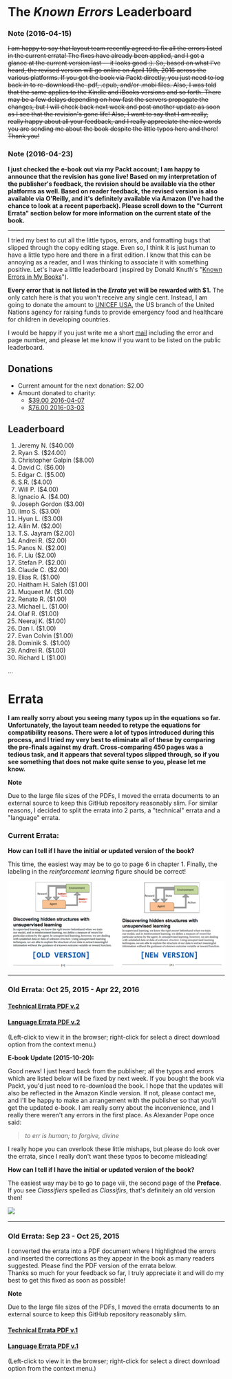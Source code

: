 The *Known Errors* Leaderboard
========================


### Note (2016-04-15)

 ~~I am happy to say that layout team recently agreed to fix all the errors listed in the current errata! The fixes have already been applied, and I got a glance at the current version last -- it looks good :). So, based on what I've heard, the revised version will go online on April 19th, 2016 across the various platforms. If you got the book via Packt directly, you just need to log back in to re-download the .pdf, .epub, and/or .mobi files. Also, I was told that the same applies to the Kindle and iBooks versions and so forth. There may be a few delays depending on how fast the servers propagate the changes, but I will check back next week and post another update as soon as I see that the revision's gone life! Also, I want to say that I am really, really happy about all your feedback, and I really appreciate the nice words you are sending me about the book despite the little typos here and there! Thank you!~~

### Note (2016-04-23)

**I just checked the e-book out via my Packt account; I am happy to announce that the revision has gone live! Based on my interpretation of the publisher's feedback, the revision should be available via the other platforms as well. Based on reader feedback, the revised version is also available via O'Reilly, and it's definitely available via Amazon (I've had the chance to look at a recent paperback). Please scroll down to the "Current Errata" section below for more information on the current state of the book.**


---

I tried my best to cut all the little typos, errors, and formatting bugs that slipped through the copy editing stage. Even so, I think it is just human to have a little typo here and there in a first edition. I know that this can be annoying as a reader, and I was thinking to associate it with something positive. Let's have a little leaderboard (inspired by Donald Knuth's "[Known Errors in My Books](http://www-cs-faculty.stanford.edu/~uno/books.html)").

**Every error that is not listed in the *Errata* yet will be rewarded with $1.**
The only catch here is that you won't receive any single cent. Instead, I am going to donate the amount to [UNICEF USA](http://www.unicefusa.org), the US branch of the United Nations agency for raising funds to provide emergency food and healthcare for children in developing countries.

I would be happy if you just write me a short [mail](mailto:mail@sebastianraschka.com) including the error and page number, and please let me know if you want to be listed on the public leaderboard.



## Donations

- Current amount for the next donation: $2.00
- Amount donated to charity:
  - [$39.00 2016-04-07](./2016-04-07-unicef.pdf)
  - [$76.00 2016-03-03](./2016-03-03-unicef.pdf)

## Leaderboard

1. Jeremy N. ($40.00)
1. Ryan S. ($24.00)
2. Christopher Galpin ($8.00)
18. David C. ($6.00)
2. Edgar C. ($5.00)
3. S.R. ($4.00)
3. Will P. ($4.00)
3. Ignacio A. ($4.00)
4. Joseph Gordon ($3.00)
6. Ilmo S. ($3.00)
7. Hyun L. ($3.00)
5. Ailin M. ($2.00)
8. T.S. Jayram ($2.00)
9. Andrei R. ($2.00)
10. Panos N. ($2.00)
19. F. Liu ($2.00)
20. Stefan P. ($2.00)
20. Claude C. ($2.00)
11. Elias R. ($1.00)
12. Haitham H. Saleh ($1.00)
13. Muqueet M. ($1.00)
14. Renato R. ($1.00)
15. Michael L. ($1.00)
16. Olaf R. ($1.00)
17. Neeraj K. ($1.00)
18. Dan I. ($1.00)
19. Evan Colvin ($1.00)
21. Dominik S. ($1.00)
22. Andrei R. ($1.00)
23. Richard L ($1.00)

...

# Errata

**I am really sorry about you seeing many typos up in the equations so far. Unfortunately, the layout team needed to retype the equations for compatibility reasons. There were a lot of typos introduced during this process, and I tried my very best to eliminate all of these by comparing the pre-finals against my draft. Cross-comparing 450 pages was a tedious task, and it appears that several typos slipped through, so if you see something that does not make quite sense to you, please let me know.**


**Note**

Due to the large file sizes of the PDFs, I moved the errata documents to an external source to keep this GitHub repository reasonably slim. For similar reasons, I decided to split the errata into 2 parts, a "technical" errata and a "language" errata.

### Current Errata:


**How can I tell if I have the initial or updated version of the book?**

This time, the easiest way may be to go to page 6 in chapter 1. Finally, the labeling in the *reinforcement learning* figure should be correct!

![](./images/errata/errata_2016-04-22.jpg)

---


### Old Errata: Oct 25, 2015 - Apr 22, 2016




#### [Technical Errata PDF v.2](http://sebastianraschka.com/pdf/books/pymle/errata_2nd_technical.pdf)

#### [Language Errata PDF v.2](http://sebastianraschka.com/pdf/books/pymle/errata_2nd_language.pdf)

(Left-click to view it in the browser; right-click for select a direct download option from the context menu.)

**E-book Update (2015-10-20):**    

Good news! I just heard back from the publisher; all the typos and errors which are listed below will be fixed by next week. If you bought the book via Packt, you'd just need to re-download the book. I hope that the updates will also be reflected in the Amazon Kindle version. If not, please contact me, and I'll be happy to make an arrangement with the publisher so that you'll get the updated e-book.
I am really sorry about the inconvenience, and I really there weren't any errors in the first place. As Alexander Pope once said:

> *to err is human; to forgive, divine*

 I really hope you can overlook these little mishaps, but please do look over the errata, since I really don't want these typos to become misleading!


**How can I tell if I have the initial or updated version of the book?**

The easiest way may be to go to page viii, the second page of the **Preface**. If you see *Classifiers* spelled as *Classifirs*, that's definitely an old version then!

![](./images/errata/errata_2015-10-20.png)


---

### Old Errata: Sep 23 - Oct 25, 2015


I converted the errata into a PDF document where I highlighted the errors and inserted the corrections as they appear in the book as many readers suggested. Please find the PDF version of the errata below.  
Thanks so much for your feedback so far, I truly appreciate it and will do my best to get this fixed as soon as possible!

**Note**

Due to the large file sizes of the PDFs, I moved the errata documents to an external source to keep this GitHub repository reasonably slim.

#### [Technical Errata PDF v.1](http://sebastianraschka.com/pdf/books/pymle/errata_1st_technical.pdf)

#### [Language Errata PDF v.1](http://sebastianraschka.com/pdf/books/pymle/errata_1st_language.pdf)

(Left-click to view it in the browser; right-click for select a direct download option from the context menu.)
